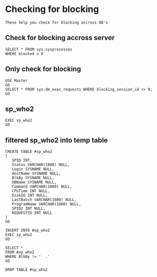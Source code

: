 # Checking for blocking

    These help you check for blocking accross DB's
    
## Check for blocking accross server
    SELECT * FROM sys.sysprocesses
    WHERE blocked > 0
    
## Only check for blocking
    USE Master 
    GO
    SELECT * FROM sys.dm_exec_requests WHERE blocking_session_id <> 0;
    GO

## sp_who2

    EXEC sp_who2
    GO


## filtered sp_who2 into temp table

    CREATE TABLE #sp_who2 
    (
       SPID INT,  
       Status VARCHAR(1000) NULL,  
       Login SYSNAME NULL,  
       HostName SYSNAME NULL,  
       BlkBy SYSNAME NULL,  
       DBName SYSNAME NULL,  
       Command VARCHAR(1000) NULL,  
       CPUTime INT NULL,  
       DiskIO INT NULL,  
       LastBatch VARCHAR(1000) NULL,  
       ProgramName VARCHAR(1000) NULL,  
       SPID2 INT NULL,
       REQUESTID INT NULL
    ) 
    GO

    INSERT INTO #sp_who2
    EXEC sp_who2
    GO

    SELECT *
    FROM #sp_who2
    WHERE BlkBy != '  .'
    GO

    DROP TABLE #sp_who2
